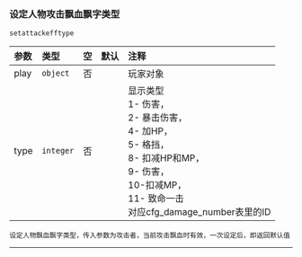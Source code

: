 ### 设定人物攻击飘血飘字类型
`setattackefftype`

| 参数 | 类型      | 空   | 默认 | 注释                                                                                                                                                              |
| :--- | :-------- | :--- | :--- | :---------------------------------------------------------------------------------------------------------------------------------------------------------------- |
| play | `object`  | 否   |      | 玩家对象                                                                                                                                                          |
| type | `integer` | 否   |      | 显示类型<br /> 1- 伤害，<br />2- 暴击伤害，<br />4- 加HP，<br />5- 格挡，<br />8- 扣减HP和MP，<br />9- 伤害，<br />10-扣减MP，<br />11- 致命一击<br />对应cfg_damage_number表里的ID |

```
设定人物飘血飘字类型，传入参数为攻击者，当前攻击飘血时有效，一次设定后，即返回默认值
```

------------

